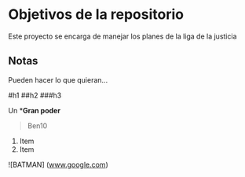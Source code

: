 # Objetivos de la repositorio

Este proyecto se encarga de manejar los planes de la liga de la justicia


## Notas
Pueden hacer lo que quieran...

#h1
##h2
###h3

Un ***Gran poder**
>Ben10

1. Item
2. Item

![BATMAN] (www.google.com)
